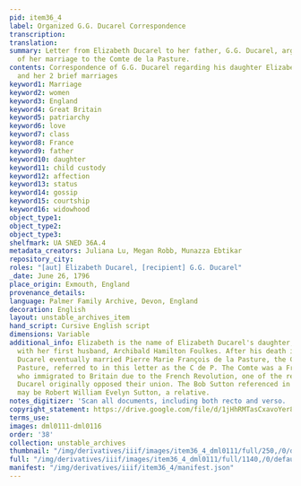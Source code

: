 ```yaml
---
pid: item36_4
label: Organized G.G. Ducarel Correspondence
transcription:
translation:
summary: Letter from Elizabeth Ducarel to her father, G.G. Ducarel, arguing in favor
  of her marriage to the Comte de la Pasture.
contents: Correspondence of G.G. Ducarel regarding his daughter Elizabeth, Betsy,
  and her 2 brief marriages
keyword1: Marriage
keyword2: women
keyword3: England
keyword4: Great Britain
keyword5: patriarchy
keyword6: love
keyword7: class
keyword8: France
keyword9: father
keyword10: daughter
keyword11: child custody
keyword12: affection
keyword13: status
keyword14: gossip
keyword15: courtship
keyword16: widowhood
object_type1:
object_type2:
object_type3:
shelfmark: UA SNED 36A.4
metadata_creators: Juliana Lu, Megan Robb, Munazza Ebtikar
repository_city:
roles: "[aut] Elizabeth Ducarel, [recipient] G.G. Ducarel"
_date: June 26, 1796
place_origin: Exmouth, England
provenance_details:
language: Palmer Family Archive, Devon, England
decoration: English
layout: unstable_archives_item
hand_script: Cursive English script
dimensions: Variable
additional_info: Elizabeth is the name of Elizabeth Ducarel's daughter, whom she had
  with her first husband, Archibald Hamilton Foulkes. After his death in 1795, Elizabeth
  Ducarel eventually married Pierre Marie François de la Pasture, the Comte de la
  Pasture, referred to in this letter as the C de P. The Comte was a French noble
  who immigrated to Britain due to the French Revolution, one of the reasons why G.G.
  Ducarel originally opposed their union. The Bob Sutton referenced in this letter
  may be Robert William Evelyn Sutton, a relative.
notes_digitizer: 'Scan all documents, including both recto and verso. '
copyright_statement: https://drive.google.com/file/d/1jHhRMTasCxavoYer89Wn8_Xn65nL0sW0/view?usp=sharing
terms_use:
images: dml0111-dml0116
order: '38'
collection: unstable_archives
thumbnail: "/img/derivatives/iiif/images/item36_4_dml0111/full/250,/0/default.jpg"
full: "/img/derivatives/iiif/images/item36_4_dml0111/full/1140,/0/default.jpg"
manifest: "/img/derivatives/iiif/item36_4/manifest.json"
---
```

